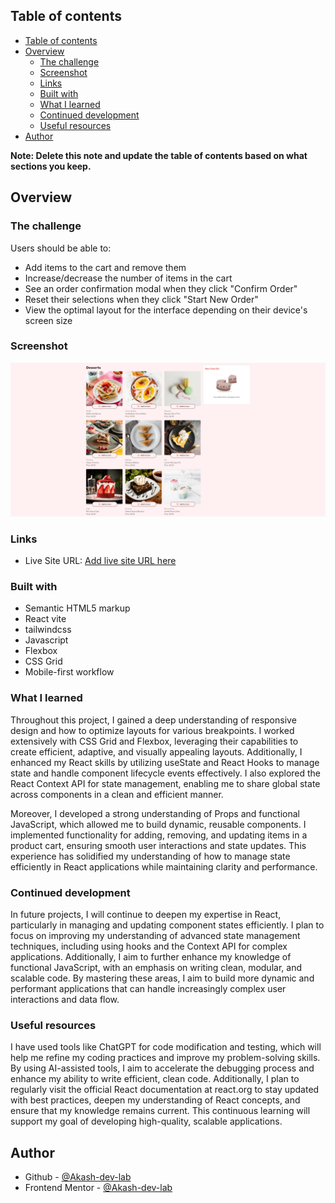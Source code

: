 ## Table of contents

- [Table of contents](#table-of-contents)
- [Overview](#overview)
  - [The challenge](#the-challenge)
  - [Screenshot](#screenshot)
  - [Links](#links)
  - [Built with](#built-with)
  - [What I learned](#what-i-learned)
  - [Continued development](#continued-development)
  - [Useful resources](#useful-resources)
- [Author](#author)

**Note: Delete this note and update the table of contents based on what sections you keep.**

## Overview

### The challenge

Users should be able to:

- Add items to the cart and remove them
- Increase/decrease the number of items in the cart
- See an order confirmation modal when they click "Confirm Order"
- Reset their selections when they click "Start New Order"
- View the optimal layout for the interface depending on their device's screen size
  
### Screenshot

![](./assets//images/desktop_screenshot.png)



### Links

- Live Site URL: [Add live site URL here](https://your-live-site-url.com)


### Built with

- Semantic HTML5 markup
- React vite
- tailwindcss
- Javascript
- Flexbox
- CSS Grid
- Mobile-first workflow

### What I learned

Throughout this project, I gained a deep understanding of responsive design and how to optimize layouts for various breakpoints. I worked extensively with CSS Grid and Flexbox, leveraging their capabilities to create efficient, adaptive, and visually appealing layouts. Additionally, I enhanced my React skills by utilizing useState and React Hooks to manage state and handle component lifecycle events effectively. I also explored the React Context API for state management, enabling me to share global state across components in a clean and efficient manner.

Moreover, I developed a strong understanding of Props and functional JavaScript, which allowed me to build dynamic, reusable components. I implemented functionality for adding, removing, and updating items in a product cart, ensuring smooth user interactions and state updates. This experience has solidified my understanding of how to manage state efficiently in React applications while maintaining clarity and performance.

### Continued development

In future projects, I will continue to deepen my expertise in React, particularly in managing and updating component states efficiently. I plan to focus on improving my understanding of advanced state management techniques, including using hooks and the Context API for complex applications. Additionally, I aim to further enhance my knowledge of functional JavaScript, with an emphasis on writing clean, modular, and scalable code. By mastering these areas, I aim to build more dynamic and performant applications that can handle increasingly complex user interactions and data flow.

### Useful resources

I have used tools like ChatGPT for code modification and testing, which will help me refine my coding practices and improve my problem-solving skills. By using AI-assisted tools, I aim to accelerate the debugging process and enhance my ability to write efficient, clean code. Additionally, I plan to regularly visit the official React documentation at react.org to stay updated with best practices, deepen my understanding of React concepts, and ensure that my knowledge remains current. This continuous learning will support my goal of developing high-quality, scalable applications.

## Author

- Github - [@Akash-dev-lab](https://github.com/Akash-dev-lab)
- Frontend Mentor - [@Akash-dev-lab](https://www.frontendmentor.io/profile/Akash-dev-lab)
